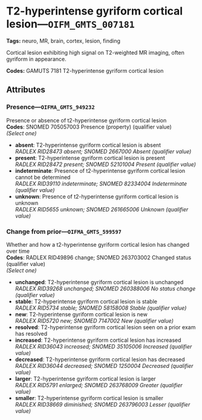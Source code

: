 # T2-hyperintense gyriform cortical lesion—`OIFM_GMTS_007181`

**Tags:** neuro, MR, brain, cortex, lesion, finding

Cortical lesion exhibiting high signal on T2-weighted MR imaging, often gyriform in appearance.

**Codes:** GAMUTS 7181 T2-hyperintense gyriform cortical lesion

## Attributes

### Presence—`OIFMA_GMTS_949232`

Presence or absence of t2-hyperintense gyriform cortical lesion  
**Codes**: SNOMED 705057003 Presence (property) (qualifier value)  
*(Select one)*

- **absent**: T2-hyperintense gyriform cortical lesion is absent  
_RADLEX RID28473 absent; SNOMED 2667000 Absent (qualifier value)_
- **present**: T2-hyperintense gyriform cortical lesion is present  
_RADLEX RID28472 present; SNOMED 52101004 Present (qualifier value)_
- **indeterminate**: Presence of t2-hyperintense gyriform cortical lesion cannot be determined  
_RADLEX RID39110 indeterminate; SNOMED 82334004 Indeterminate (qualifier value)_
- **unknown**: Presence of t2-hyperintense gyriform cortical lesion is unknown  
_RADLEX RID5655 unknown; SNOMED 261665006 Unknown (qualifier value)_

### Change from prior—`OIFMA_GMTS_599597`

Whether and how a t2-hyperintense gyriform cortical lesion has changed over time  
**Codes**: RADLEX RID49896 change; SNOMED 263703002 Changed status (qualifier value)  
*(Select one)*

- **unchanged**: T2-hyperintense gyriform cortical lesion is unchanged  
_RADLEX RID39268 unchanged; SNOMED 260388006 No status change (qualifier value)_
- **stable**: T2-hyperintense gyriform cortical lesion is stable  
_RADLEX RID5734 stable; SNOMED 58158008 Stable (qualifier value)_
- **new**: T2-hyperintense gyriform cortical lesion is new  
_RADLEX RID5720 new; SNOMED 7147002 New (qualifier value)_
- **resolved**: T2-hyperintense gyriform cortical lesion seen on a prior exam has resolved  
- **increased**: T2-hyperintense gyriform cortical lesion has increased  
_RADLEX RID36043 increased; SNOMED 35105006 Increased (qualifier value)_
- **decreased**: T2-hyperintense gyriform cortical lesion has decreased  
_RADLEX RID36044 decreased; SNOMED 1250004 Decreased (qualifier value)_
- **larger**: T2-hyperintense gyriform cortical lesion is larger  
_RADLEX RID5791 enlarged; SNOMED 263768009 Greater (qualifier value)_
- **smaller**: T2-hyperintense gyriform cortical lesion is smaller  
_RADLEX RID38669 diminished; SNOMED 263796003 Lesser (qualifier value)_